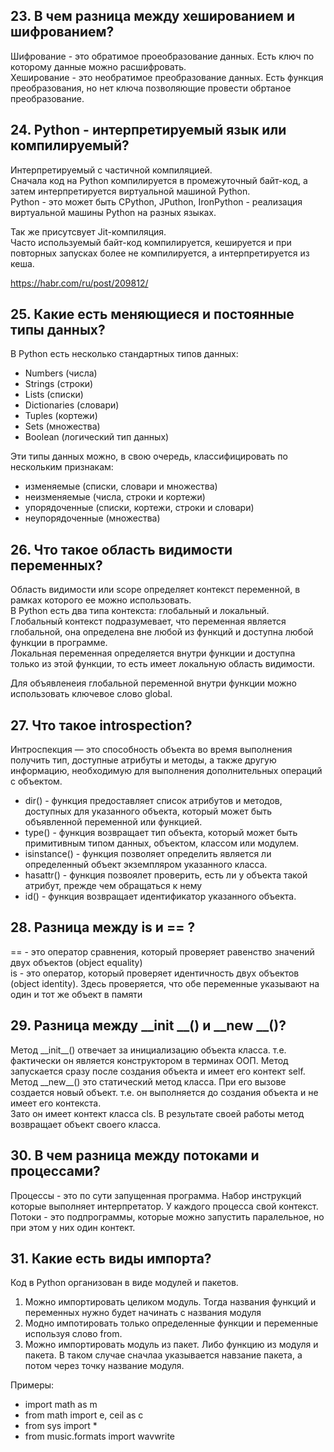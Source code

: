 ## 23. В чем разница между хешированием и шифрованием?
Шифрование - это обратимое проеобразование данных. Есть ключ по которому данные можно расшифровать.  
Хеширование -  это необратимое преобразование данных. Есть функция преобразования, но нет ключа позволяющие провести обртаное преобразование.

## 24. Python - интерпретируемый язык или компилируемый?  
Интерпретируемый с частичной компиляцией.  
Сначала код на Python компилируется в промежуточный байт-код, а затем интерпретируется виртуальной машиной Python.  
Python - это может быть CPython, JPuthon, IronPython - реализация виртуальной машины Python на разных языках.  

Так же присутсвует Jit-компиляция.  
Часто используемый байт-код компилируется, кешируется и при повторных запусках более не компилируется, а интерпретируется из кеша.  

https://habr.com/ru/post/209812/

## 25. Какие есть меняющиеся и постоянные типы данных?
В Python есть несколько стандартных типов данных:
- Numbers (числа)
- Strings (строки)
- Lists (списки)
- Dictionaries (словари)
- Tuples (кортежи)
- Sets (множества)
- Boolean (логический тип данных)

Эти типы данных можно, в свою очередь, классифицировать по нескольким признакам:
- изменяемые (списки, словари и множества)
- неизменяемые (числа, строки и кортежи)
- упорядоченные (списки, кортежи, строки и словари)
- неупорядоченные (множества)

## 26. Что такое область видимости переменных?
Область видимости или scope определяет контекст переменной, в рамках которого ее можно использовать.  
В Python есть два типа контекста: глобальный и локальный.  
Глобальный контекст подразумевает, что переменная является глобальной, она определена вне любой из функций и доступна любой функции в программе.  
Локальная переменная определяется внутри функции и доступна только из этой функции, то есть имеет локальную область видимости.

Для объявленеия глобальной переменной внутри функции можно использовать ключевое слово global.  

## 27. Что такое introspection?
Интроспекция — это способность объекта во время выполнения получить тип, доступные атрибуты и методы, а также другую информацию, необходимую для выполнения дополнительных операций с объектом.  
- dir() - функция предоставляет список атрибутов и методов, доступных для указанного объекта, который может быть объявленной переменной или функцией.  
- type() - функция возвращает тип объекта, который может быть примитивным типом данных, объектом, классом или модулем.  
- isinstance() - функция позволяет определить является ли определенный объект экземпляром указанного класса.
- hasattr() - функция позвоялет проверить, есть ли у объекта такой атрибут, прежде чем обращаться к нему
- id() - функция возвращает идентификатор указанного объекта.

## 28. Разница между is и == ?
== - это оператор сравнения, который проверяет равенство значений двух объектов (object equality)  
is - это оператор, который проверяет идентичность двух объектов (object identity). Здесь проверяется, что обе переменные указывают на один и тот же объект в памяти

## 29. Разница между __init __() и __new __()?
Метод \_\_init\_\_() отвечает за инициализацию объекта класса. т.е. фактически он является конструктором в терминах ООП. Метод запускается сразу после создания объекта и имеет его контект self.  
Метод \_\_new\_\_() это статический метод класса. При его вызове создается новый объект. т.е. он выполняется до создания объекта и не имеет его контекста.  
Зато он имеет контект класса cls. В результате своей работы метод возвращает объект своего класса. 

## 30. В чем разница между потоками и процессами?
Процессы - это по сути запущенная программа. Набор инструкций которые выполняет интерпретатор. У каждого процесса свой контекст.  
Потоки - это подпрограммы, которые можно запустить паралельное, но при этом у них один контект.

## 31. Какие есть виды импорта?
Код в Python организован в виде модулей и пакетов. 
1. Можно импортировать целиком модуль. Тогда названия функций и переменных нужно будет начинать с названия модуля
2. Модно импотировать только определенные функции и переменные используя слово from.  
3. Можно импортировать модуль из пакет. Либо функцию из модуля и пакета. В таком случае сначлаа указывается навзание пакета, а потом через точку название модуля.

Примеры:
- import math as m
- from math import e, ceil as c
- from sys import *
- from music.formats import wavwrite
